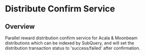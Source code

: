 # Distribute Confirm Service

## Overview 
Parallel reward distribution confirm service for Acala & Moonbeam distributions which can be indexed by SubQuery, 
and will set the distribution transaction status to 'success/failed' after confirmation.
